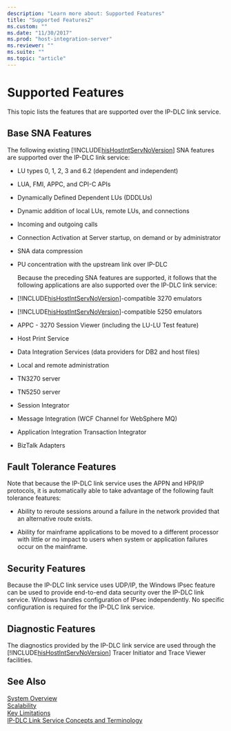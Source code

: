 ```yaml
---
description: "Learn more about: Supported Features"
title: "Supported Features2"
ms.custom: ""
ms.date: "11/30/2017"
ms.prod: "host-integration-server"
ms.reviewer: ""
ms.suite: ""
ms.topic: "article"
---
```

# Supported Features
This topic lists the features that are supported over the IP-DLC link service.  
  
## Base SNA Features  
 The following existing [!INCLUDE[hisHostIntServNoVersion](../includes/hishostintservnoversion-md.md)] SNA features are supported over the IP-DLC link service:  
  
- LU types 0, 1, 2, 3 and 6.2 (dependent and independent)  
  
- LUA, FMI, APPC, and CPI-C APIs  
  
- Dynamically Defined Dependent LUs (DDDLUs)  
  
- Dynamic addition of local LUs, remote LUs, and connections  
  
- Incoming and outgoing calls  
  
- Connection Activation at Server startup, on demand or by administrator  
  
- SNA data compression  
  
- PU concentration with the upstream link over IP-DLC  
  
  Because the preceding SNA features are supported, it follows that the following applications are also supported over the IP-DLC link service:  
  
- [!INCLUDE[hisHostIntServNoVersion](../includes/hishostintservnoversion-md.md)]-compatible 3270 emulators  
  
- [!INCLUDE[hisHostIntServNoVersion](../includes/hishostintservnoversion-md.md)]-compatible 5250 emulators  
  
- APPC - 3270 Session Viewer (including the LU-LU Test feature)  
  
- Host Print Service  
  
- Data Integration Services (data providers for DB2 and host files)  
  
- Local and remote administration  
  
- TN3270 server  
  
- TN5250 server  
  
- Session Integrator  
  
- Message Integration (WCF Channel for WebSphere MQ)  
  
- Application Integration Transaction Integrator  
  
- BizTalk Adapters  
  
## Fault Tolerance Features  
 Note that because the IP-DLC link service uses the APPN and HPR/IP protocols, it is automatically able to take advantage of the following fault tolerance features:  
  
-   Ability to reroute sessions around a failure in the network provided that an alternative route exists.  
  
-   Ability for mainframe applications to be moved to a different processor with little or no impact to users when system or application failures occur on the mainframe.  
  
## Security Features  
 Because the IP-DLC link service uses UDP/IP, the Windows IPsec feature can be used to provide end-to-end data security over the IP-DLC link service. Windows handles configuration of IPsec independently. No specific configuration is required for the IP-DLC link service.  
  
## Diagnostic Features  
 The diagnostics provided by the IP-DLC link service are used through the [!INCLUDE[hisHostIntServNoVersion](../includes/hishostintservnoversion-md.md)] Tracer Initiator and Trace Viewer facilities.  
  
## See Also  
 [System Overview](../core/system-overview1.md)   
 [Scalability](../core/scalability1.md)   
 [Key Limitations](../core/key-limitations2.md)   
 [IP-DLC Link Service Concepts and Terminology](../core/ip-dlc-link-service-concepts-and-terminology1.md)
